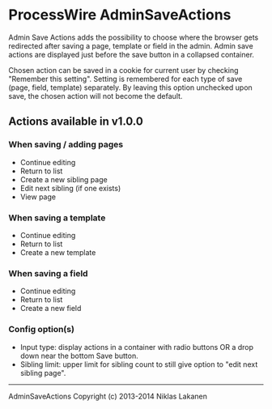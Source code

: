 # ProcessWire AdminSaveActions #

Admin Save Actions adds the possibility to choose where the browser gets redirected after saving a page, template or field in the admin. Admin save actions are displayed just before the save button in a collapsed container.

Chosen action can be saved in a cookie for current user by checking "Remember this setting". Setting is remembered for each type of save (page, field, template) separately. By leaving this option unchecked upon save, the chosen action will not become the default.

## Actions available in v1.0.0 ##

### When saving / adding pages ###
* Continue editing
* Return to list
* Create a new sibling page
* Edit next sibling (if one exists)
* View page

### When saving a template ###
* Continue editing
* Return to list
* Create a new template

### When saving a field ###
* Continue editing
* Return to list
* Create a new field

### Config option(s) ###
* Input type: display actions in a container with radio buttons OR a drop down near the bottom Save button.
* Sibling limit: upper limit for sibling count to still give option to "edit next sibling page".

------
AdminSaveActions Copyright (c) 2013-2014 Niklas Lakanen
